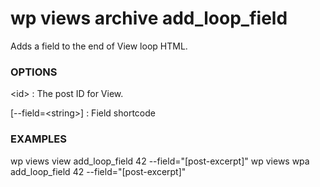 # wp views archive add_loop_field

Adds a field to the end of View loop HTML.

### OPTIONS

&lt;id&gt;
: The post ID for View.

[\--field=&lt;string&gt;]
: Field shortcode


### EXAMPLES

   wp views view add_loop_field 42 --field="[post-excerpt]"
   wp views wpa add_loop_field 42 --field="[post-excerpt]"


